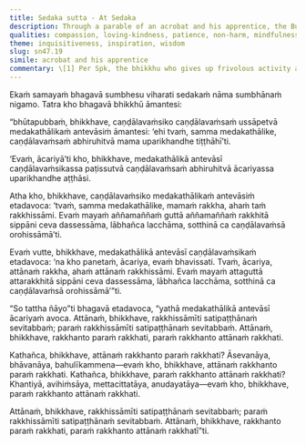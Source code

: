 ```yaml
---
title: Sedaka sutta - At Sedaka
description: Through a parable of an acrobat and his apprentice, the Buddha teaches that protecting oneself through mindfulness also protects others, and vice versa. Self-discipline through mindfulness leads to communal safety, while patience and compassion for others strengthens one’s own path. True protection begins with personal responsibility in Dhamma.
qualities: compassion, loving-kindness, patience, non-harm, mindfulness, cultivation, diligence, continuous effort
theme: inquisitiveness, inspiration, wisdom
slug: sn47.19
simile: acrobat and his apprentice
commentary: \[1] Per Spk, the bhikkhu who gives up frivolous activity and pursues, develops, and cultivates his basic meditation subject day and night attains arahantship. Then, when others see him and gain confidence in him, they become destined for heaven. This one protects others by protecting himself.
---
```


Ekaṁ samayaṁ bhagavā sumbhesu viharati sedakaṁ nāma sumbhānaṁ nigamo. Tatra kho bhagavā bhikkhū āmantesi:

“bhūtapubbaṁ, bhikkhave, caṇḍālavaṁsiko caṇḍālavaṁsaṁ ussāpetvā medakathālikaṁ antevāsiṁ āmantesi: ‘ehi tvaṁ, samma medakathālike, caṇḍālavaṁsaṁ abhiruhitvā mama uparikhandhe tiṭṭhāhī’ti.

‘Evaṁ, ācariyā’ti kho, bhikkhave, medakathālikā antevāsī caṇḍālavaṁsikassa paṭissutvā caṇḍālavaṁsaṁ abhiruhitvā ācariyassa uparikhandhe aṭṭhāsi.

Atha kho, bhikkhave, caṇḍālavaṁsiko medakathālikaṁ antevāsiṁ etadavoca: ‘tvaṁ, samma medakathālike, mamaṁ rakkha, ahaṁ taṁ rakkhissāmi. Evaṁ mayaṁ aññamaññaṁ guttā aññamaññaṁ rakkhitā sippāni ceva dassessāma, lābhañca lacchāma, sotthinā ca caṇḍālavaṁsā orohissāmā’ti.

Evaṁ vutte, bhikkhave, medakathālikā antevāsī caṇḍālavaṁsikaṁ etadavoca: ‘na kho panetaṁ, ācariya, evaṁ bhavissati. Tvaṁ, ācariya, attānaṁ rakkha, ahaṁ attānaṁ rakkhissāmi. Evaṁ mayaṁ attaguttā attarakkhitā sippāni ceva dassessāma, lābhañca lacchāma, sotthinā ca caṇḍālavaṁsā orohissāmā’”ti.

“So tattha ñāyo”ti bhagavā etadavoca, “yathā medakathālikā antevāsī ācariyaṁ avoca. Attānaṁ, bhikkhave, rakkhissāmīti satipaṭṭhānaṁ sevitabbaṁ; paraṁ rakkhissāmīti satipaṭṭhānaṁ sevitabbaṁ. Attānaṁ, bhikkhave, rakkhanto paraṁ rakkhati, paraṁ rakkhanto attānaṁ rakkhati.

Kathañca, bhikkhave, attānaṁ rakkhanto paraṁ rakkhati? Āsevanāya, bhāvanāya, bahulīkammena—evaṁ kho, bhikkhave, attānaṁ rakkhanto paraṁ rakkhati. Kathañca, bhikkhave, paraṁ rakkhanto attānaṁ rakkhati? Khantiyā, avihiṁsāya, mettacittatāya, anudayatāya—evaṁ kho, bhikkhave, paraṁ rakkhanto attānaṁ rakkhati.

Attānaṁ, bhikkhave, rakkhissāmīti satipaṭṭhānaṁ sevitabbaṁ; paraṁ rakkhissāmīti satipaṭṭhānaṁ sevitabbaṁ. Attānaṁ, bhikkhave, rakkhanto paraṁ rakkhati, paraṁ rakkhanto attānaṁ rakkhatī”ti.
